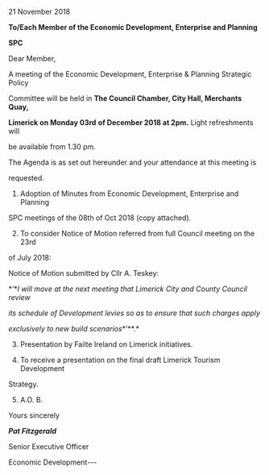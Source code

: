 21 November 2018

**To/Each Member of the Economic Development, Enterprise and Planning**

**SPC**

Dear Member,

A meeting of the Economic Development, Enterprise & Planning Strategic Policy

Committee will be held in **The Council Chamber, City Hall, Merchants Quay,**

**Limerick on Monday 03rd** **of December 2018 at 2pm.** Light refreshments will

be available from 1.30 pm.

The Agenda is as set out hereunder and your attendance at this meeting is

requested.

1. Adoption of Minutes from Economic Development, Enterprise and Planning

SPC meetings of the 08th of Oct 2018 (copy attached).

2. To consider Notice of Motion referred from full Council meeting on the 23rd

of July 2018:

Notice of Motion submitted by Cllr A. Teskey:

*‘**I will move at the next meeting that Limerick City and County Council review*

*its schedule of Development levies so as to ensure that such charges apply*

*exclusively to new build scenarios**’**.*

3. Presentation by Failte Ireland on Limerick initiatives.

4. To receive a presentation on the final draft Limerick Tourism Development

Strategy.

5. A.O. B.

Yours sincerely

***Pat Fitzgerald***

Senior Executive Officer

Economic Development---
